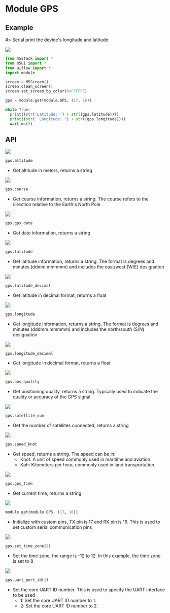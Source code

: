 # Module GPS

## Example

#> Serial print the device's longitude and latitude

<img class="blockly_svg" src="https://m5stack.oss-cn-shenzhen.aliyuncs.com/resource/docs/static/assets/img/uiflow/blockly/modules/gps/uiflow_block_gps_demo.svg">

```python
from m5stack import *
from m5ui import *
from uiflow import *
import module

screen = M5Screen()
screen.clean_screen()
screen.set_screen_bg_color(0xFFFFFF)

gps = module.get(module.GPS, (17, 16))

while True:
  print((str('Latitude: ') + str((gps.latitude))))
  print((str(' Longitude: ') + str((gps.longitude))))
  wait_ms(2)
```

## API

<img class="blockly_svg" src="https://m5stack.oss-cn-shenzhen.aliyuncs.com/resource/docs/static/assets/img/uiflow/blockly/modules/gps/uiflow_block_gps_get_altitude.svg">

```python
gps.altitude
```

- Get altitude in meters, returns a string

<img class="blockly_svg" src="https://m5stack.oss-cn-shenzhen.aliyuncs.com/resource/docs/static/assets/img/uiflow/blockly/modules/gps/uiflow_block_gps_get_course.svg">

```python
gps.course
```

- Get course information, returns a string. The course refers to the direction relative to the Earth's North Pole

<img class="blockly_svg" src="https://m5stack.oss-cn-shenzhen.aliyuncs.com/resource/docs/static/assets/img/uiflow/blockly/modules/gps/uiflow_block_gps_get_date.svg">

```python
gps.gps_date
```

- Get date information, returns a string

<img class="blockly_svg" src="https://m5stack.oss-cn-shenzhen.aliyuncs.com/resource/docs/static/assets/img/uiflow/blockly/modules/gps/uiflow_block_gps_get_latitude.svg">

```python
gps.latitude
```

- Get latitude information, returns a string. The format is degrees and minutes (ddmm.mmmmm) and includes the east/west (W/E) designation

<img class="blockly_svg" src="https://m5stack.oss-cn-shenzhen.aliyuncs.com/resource/docs/static/assets/img/uiflow/blockly/modules/gps/uiflow_block_gps_get_latitude_decimal.svg">

```python
gps.latitude_decimal
```

- Get latitude in decimal format, returns a float

<img class="blockly_svg" src="https://m5stack.oss-cn-shenzhen.aliyuncs.com/resource/docs/static/assets/img/uiflow/blockly/modules/gps/uiflow_block_gps_get_longitude.svg">

```python
gps.longitude
```

- Get longitude information, returns a string. The format is degrees and minutes (dddmm.mmmmm) and includes the north/south (S/N) designation

<img class="blockly_svg" src="https://m5stack.oss-cn-shenzhen.aliyuncs.com/resource/docs/static/assets/img/uiflow/blockly/modules/gps/uiflow_block_gps_get_longitude_decimal.svg">

```python
gps.longitude_decimal
```

- Get longitude in decimal format, returns a float

<img class="blockly_svg" src="https://m5stack.oss-cn-shenzhen.aliyuncs.com/resource/docs/static/assets/img/uiflow/blockly/modules/gps/uiflow_block_gps_get_positioning_quality.svg">

```python
gps.pos_quality
```

- Get positioning quality, returns a string. Typically used to indicate the quality or accuracy of the GPS signal

<img class="blockly_svg" src="https://m5stack.oss-cn-shenzhen.aliyuncs.com/resource/docs/static/assets/img/uiflow/blockly/modules/gps/uiflow_block_gps_get_satellite_num.svg">

```python
gps.satellite_num
```

- Get the number of satellites connected, returns a string

<img class="blockly_svg" src="https://m5stack.oss-cn-shenzhen.aliyuncs.com/resource/docs/static/assets/img/uiflow/blockly/modules/gps/uiflow_block_gps_get_speed.svg">

```python
gps.speed_knot
```

- Get speed, returns a string. The speed can be in:
  - Knot: A unit of speed commonly used in maritime and aviation.
  - Kph: Kilometers per hour, commonly used in land transportation.

<img class="blockly_svg" src="https://m5stack.oss-cn-shenzhen.aliyuncs.com/resource/docs/static/assets/img/uiflow/blockly/modules/gps/uiflow_block_gps_get_state.svg">

```python
gps.gps_time
```

- Get current time, returns a string

<img class="blockly_svg" src="https://m5stack.oss-cn-shenzhen.aliyuncs.com/resource/docs/static/assets/img/uiflow/blockly/modules/gps/uiflow_block_gps_set_custom.svg">

```python
module.get(module.GPS, (17, 16))
```

- Initialize with custom pins, TX pin is 17 and RX pin is 16. This is used to set custom serial communication pins

<img class="blockly_svg" src="https://m5stack.oss-cn-shenzhen.aliyuncs.com/resource/docs/static/assets/img/uiflow/blockly/modules/gps/uiflow_block_gps_set_time_zone.svg">

```python
gps.set_time_zone(8)
```

- Set the time zone, the range is -12 to 12. In this example, the time zone is set to 8

<img class="blockly_svg" src="https://m5stack.oss-cn-shenzhen.aliyuncs.com/resource/docs/static/assets/img/uiflow/blockly/modules/gps/uiflow_block_gps_uart_init.svg">

```python
gps.uart_port_id(1)
```

- Set the core UART ID number. This is used to specify the UART interface to be used
  - 1: Set the core UART ID number to 1.
  - 2: Set the core UART ID number to 2.